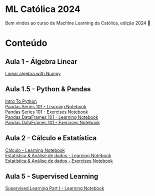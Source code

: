 # ML Católica 2024

Bem vindos ao curso de Machine Learning da Católica, edição 2024 🎉

# Conteúdo

## Aula 1 - Álgebra Linear

[Linear algebra with Numpy](https://colab.research.google.com/github/HLUZ-Learning-Health/MLCatolica24/blob/main/Aula%201%20-%20Álgebra%20Linear/Linear_algebra_with_Numpy.ipynb)

## Aula 1.5 - Python & Pandas

[Intro To Python](https://colab.research.google.com/github/HLUZ-Learning-Health/MLCatolica24/blob/main/Aula%201.5%20-%20Python%20%26%20Pandas/Intro%20to%20Python.ipynb) <br>
[Pandas Series 101 - Learning Notebook](https://colab.research.google.com/github/HLUZ-Learning-Health/MLCatolica24/blob/main/Aula%201.5%20-%20Python%20%26%20Pandas/Pandas%20Series%20101/Learning%20Notebook.ipynb) <br>
[Pandas Series 101 - Exercises Notebook](https://colab.research.google.com/github/HLUZ-Learning-Health/MLCatolica24/blob/main/Aula%201.5%20-%20Python%20%26%20Pandas/Pandas%20Series%20101/Exercises%20Notebook.ipynb) <br>
[Pandas DataFrames 101 - Learning Notebook](https://colab.research.google.com/github/HLUZ-Learning-Health/MLCatolica24/blob/main/Aula%201.5%20-%20Python%20%26%20Pandas/Pandas%20DataFrames%20101/Learning%20Notebook.ipynb) <br>
[Pandas DataFrames 101 - Exercises Notebook](https://colab.research.google.com/github/HLUZ-Learning-Health/MLCatolica24/blob/main/Aula%201.5%20-%20Python%20%26%20Pandas/Pandas%20DataFrames%20101/Exercise%20Notebook.ipynb) <br>

## Aula 2 - Cálculo e Estatística

[Cálculo - Learning Notebook](https://colab.research.google.com/github/HLUZ-Learning-Health/MLCatolica24/blob/main/Aula%202%20-%20Cálculo%20e%20Estatística/Cálculo/Learning%20Notebook.ipynb) <br>
[Estatística & Análise de dados - Learning Notebook](https://colab.research.google.com/github/HLUZ-Learning-Health/MLCatolica24/blob/main/Aula%202%20-%20Cálculo%20e%20Estatística/Estatística%20e%20Análise%20de%20Dados/Learning%20Notebook.ipynb) <br>
[Estatística & Análise de dados - Exercises Notebook](https://colab.research.google.com/github/HLUZ-Learning-Health/MLCatolica24/blob/main/Aula%202%20-%20Cálculo%20e%20Estatística/Estatística%20e%20Análise%20de%20Dados/Exercises%20Notebook.ipynb)

## Aula 5 - Supervised Learning

[Supervised Learning Part I - Learning Notebook](https://colab.research.google.com/github/Hospital-Da-Luz-Learning-Health/MLCatolica24/blob/development_jorge/Aula%205%20-%20Supervised%20Learning%20I/Learning%20Notebook.ipynb)



